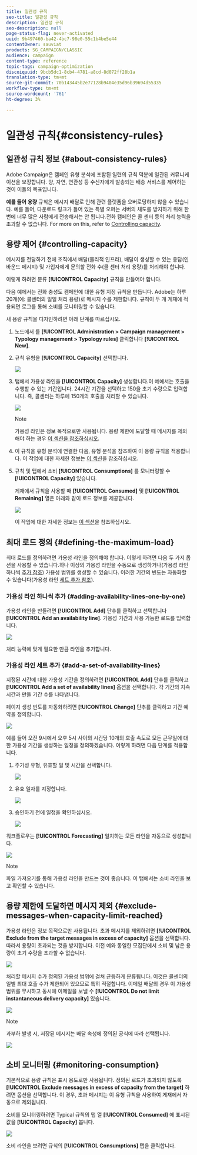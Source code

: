 ```yaml
---
title: 일관성 규칙
seo-title: 일관성 규칙
description: 일관성 규칙
seo-description: null
page-status-flag: never-activated
uuid: 9b497460-ba42-4bc7-98e0-55c1b4be5e44
contentOwner: sauviat
products: SG_CAMPAIGN/CLASSIC
audience: campaign
content-type: reference
topic-tags: campaign-optimization
discoiquuid: 9bcb5dc1-8cb4-4781-a8cd-8d072ff28b1a
translation-type: tm+mt
source-git-commit: 70b143445b2e77128b9404e35d96b39694d55335
workflow-type: tm+mt
source-wordcount: '761'
ht-degree: 3%

---
```



# 일관성 규칙{#consistency-rules}

## 일관성 규칙 정보 {#about-consistency-rules}

Adobe Campaign은 캠페인 유형 분석에 포함된 일련의 규칙 덕분에 일관된 커뮤니케이션을 보장합니다. 양, 자연, 연관성 등 수신자에게 발송되는 배송 서비스를 제어하는 것이 이들의 목표입니다.

**예를 들어 용량** 규칙은 메시지 배달로 인해 관련 플랫폼을 오버로딩하지 않을 수 있습니다. 예를 들어, 다운로드 링크가 들어 있는 특별 오퍼는 서버의 채도를 방지하기 위해 한 번에 너무 많은 사람에게 전송해서는 안 됩니다.전화 캠페인은 콜 센터 등의 처리 능력을 초과할 수 없습니다. For more on this, refer to [Controlling capacity](#controlling-capacity).

## 용량 제어 {#controlling-capacity}

메시지를 전달하기 전에 조직에서 배달(물리적 인프라), 배달이 생성할 수 있는 응답(인바운드 메시지) 및 가입자에게 문의할 전화 수(콜 센터 처리 용량)를 처리해야 합니다.

이렇게 하려면 분류 **[!UICONTROL Capacity]** 규칙을 만들어야 합니다.

다음 예에서는 전화 충성도 캠페인에 대한 유형 지정 규칙을 만듭니다. Adobe는 하루 20개(예: 콜센터의 일일 처리 용량)로 메시지 수를 제한합니다. 규칙이 두 개 게재에 적용되면 로그를 통해 소비를 모니터링할 수 있습니다.

새 용량 규칙을 디자인하려면 아래 단계를 따르십시오.

1. 노드에서 를 **[!UICONTROL Administration > Campaign management > Typology management > Typology rules]** 클릭합니다 **[!UICONTROL New]**.
1. 규칙 유형을 **[!UICONTROL Capacity]** 선택합니다.

   ![](assets/campaign_opt_create_capacity_01.png)

1. 탭에서 가용성 라인을 **[!UICONTROL Capacity]** 생성합니다.이 예에서는 호출을 수행할 수 있는 기간입니다. 24시간 기간을 선택하고 150을 초기 수량으로 입력합니다. 즉, 콜센터는 하루에 150개의 호출을 처리할 수 있습니다.

   ![](assets/campaign_opt_create_capacity_02.png)

   >[!NOTE]
   >
   >가용성 라인은 정보 목적으로만 사용됩니다. 용량 제한에 도달할 때 메시지를 제외해야 하는 경우 [이 섹션을 참조하십시오](#exclude-messages-when-capacity-limit-reached).

1. 이 규칙을 유형 분석에 연결한 다음, 유형 분석을 참조하여 이 용량 규칙을 적용합니다. 이 작업에 대한 자세한 정보는 [이 섹션](../../campaign/using/applying-rules.md#applying-a-typology-to-a-delivery)을 참조하십시오.
1. 규칙 및 탭에서 소비 **[!UICONTROL Consumptions]** 를 모니터링할 수 **[!UICONTROL Capacity]** 있습니다.

   게재에서 규칙을 사용할 때 **[!UICONTROL Consumed]** 및 **[!UICONTROL Remaining]** 열은 아래와 같이 로드 정보를 제공합니다.

   ![](assets/campaign_opt_create_capacity_03.png)

   이 작업에 대한 자세한 정보는 [이 섹션](#monitoring-consumption)을 참조하십시오.

## 최대 로드 정의 {#defining-the-maximum-load}

최대 로드를 정의하려면 가용성 라인을 정의해야 합니다. 이렇게 하려면 다음 두 가지 옵션을 사용할 수 있습니다.하나 이상의 가용성 라인을 수동으로 생성하거나(가용성 라인 하나씩 [추가 참조](#adding-availability-lines-one-by-one)) 가용성 범위를 생성할 수 있습니다. 이러한 기간의 빈도는 자동화할 수 있습니다(가용성 라인 [세트 추가 참조](#add-a-set-of-availability-lines)).

### 가용성 라인 하나씩 추가 {#adding-availability-lines-one-by-one}

가용성 라인을 만들려면 **[!UICONTROL Add]** 단추를 클릭하고 선택합니다 **[!UICONTROL Add an availability line]**. 가용성 기간과 사용 가능한 로드를 입력합니다.

![](assets/campaign_opt_create_capacity_02.png)

처리 능력에 맞게 필요한 만큼 라인을 추가합니다.

### 가용성 라인 세트 추가 {#add-a-set-of-availability-lines}

지정된 시간에 대한 가용성 기간을 정의하려면 **[!UICONTROL Add]** 단추를 클릭하고 **[!UICONTROL Add a set of availability lines]** 옵션을 선택합니다. 각 기간의 지속 시간과 만들 기간 수를 나타냅니다.

페이지 생성 빈도를 자동화하려면 **[!UICONTROL Change]** 단추를 클릭하고 기간 예약을 정의합니다.

![](assets/campaign_opt_create_capacity_07.png)

예를 들어 오전 9시에서 오후 5시 사이의 시간당 10개의 호출 속도로 모든 근무일에 대한 가용성 기간을 생성하는 일정을 정의하겠습니다. 이렇게 하려면 다음 단계를 적용합니다.

1. 주기성 유형, 유효할 일 및 시간을 선택합니다.

   ![](assets/campaign_opt_create_capacity_08.png)

1. 유효 일자를 지정합니다.

   ![](assets/campaign_opt_create_capacity_09.png)

1. 승인하기 전에 일정을 확인하십시오.

   ![](assets/campaign_opt_create_capacity_10.png)

워크플로우는 **[!UICONTROL Forecasting]** 일치하는 모든 라인을 자동으로 생성합니다.

![](assets/campaign_opt_create_capacity_12.png)

>[!NOTE]
>
>파일 가져오기를 통해 가용성 라인을 만드는 것이 좋습니다. 이 탭에서는 소비 라인을 보고 확인할 수 있습니다.

## 용량 제한에 도달하면 메시지 제외 {#exclude-messages-when-capacity-limit-reached}

가용성 라인은 정보 목적으로만 사용됩니다. 초과 메시지를 제외하려면 **[!UICONTROL Exclude from the target messages in excess of capacity]** 옵션을 선택합니다. 따라서 용량이 초과되는 것을 방지합니다. 이전 예와 동일한 모집단에서 소비 및 남은 용량이 초기 수량을 초과할 수 없습니다.

![](assets/campaign_opt_create_capacity_04.png)

처리할 메시지 수가 정의된 가용성 범위에 걸쳐 균등하게 분류됩니다. 이것은 콜센터의 일별 최대 호출 수가 제한되어 있으므로 특히 적절합니다. 이메일 배달의 경우 이 가용성 범위를 무시하고 동시에 이메일을 보낼 수 **[!UICONTROL Do not limit instantaneous delivery capacity]** 있습니다.

![](assets/campaign_opt_create_capacity_05.png)

>[!NOTE]
>
>과부하 발생 시, 저장된 메시지는 배달 속성에 정의된 공식에 따라 선택됩니다.

![](assets/campaign_opt_create_capacity_06.png)

## 소비 모니터링 {#monitoring-consumption}

기본적으로 용량 규칙은 표시 용도로만 사용됩니다. 정의된 로드가 초과되지 않도록 **[!UICONTROL Exclude messages in excess of capacity from the target]** 하려면 옵션을 선택합니다. 이 경우, 초과 메시지는 이 유형 규칙을 사용하여 게재에서 자동으로 제외됩니다.

소비를 모니터링하려면 Typical 규칙의 탭 열 **[!UICONTROL Consumed]** 에 표시된 값을 **[!UICONTROL Capacity]** 봅니다.

![](assets/campaign_opt_create_capacity_04.png)

소비 라인을 보려면 규칙의 **[!UICONTROL Consumptions]** 탭을 클릭합니다.
